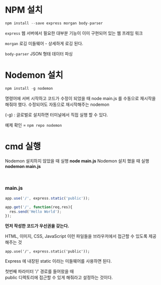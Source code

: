 # NPM 설치

```javascript
npm install --save express morgan body-parser
```

`express`
웹 서버에서 필요한 대부분 기능이 이미 구현되어 있는 웹 프레임 워크

`morgan`
로깅 미들웨어 - 상세하게 로깅 된다.

`body-parser`
JSON 형태 데이터 파싱

# Nodemon 설치

```javascript
npm install -g nodemon
```

명령어에 서버 시작하고 코드가 수정이 되었을 때
node main.js 를 수동으로 재시작을 해줘야 했다.
수정되어도 자동으로 재시작해주는 nodemon <br>

(-g) : 글로벌로 설치하면 터미널에서 직접 실행 할 수 있다.

예제 확인 = `npm repo nodemon`


# cmd 실행

Nodemon 설치하지 않았을 때 실행 **node main.js**
Nodemon 설치 했을 때 실행 **nodemon main.js**

<br>


### main.js
```javascript
app.use('/', express.static('public'));

app.get('/', function(req,res){
  res.send('Hello World');
});
```

**먼저 작성한 코드가 우선권을 갖는다.**

HTML, 이미지, CSS, JavaScript 이런 파일들을
브라우저에서 접근할 수 있도록 제공해주는 것

`app.use('/', express.static('public'));` <br>

Express 에 내장된 static 이라는 미들웨어를 사용하면 된다.

첫번째 파라미터 '/' 경로를 들어왔을 때 	
public 디렉토리에 접근할 수 있게 해줘라고 설정하는 것이다.
